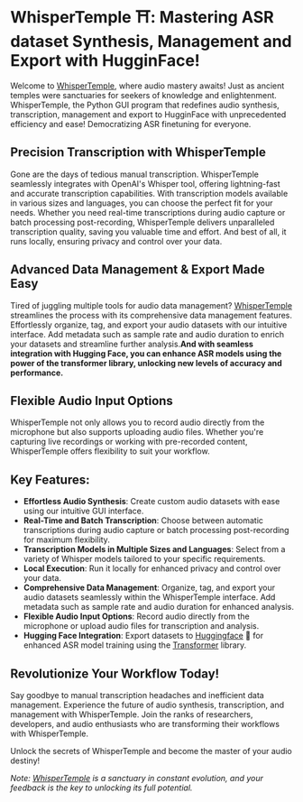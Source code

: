 

# WhisperTemple ⛩️: Mastering ASR dataset Synthesis, Management and Export with HugginFace! 

Welcome to [WhisperTemple](https://link-url-here.org), where audio mastery awaits! Just as ancient temples were sanctuaries for seekers of knowledge and enlightenment. WhisperTemple, the Python GUI program that redefines audio synthesis, transcription, management and export to HugginFace with unprecedented efficiency and ease! Democratizing ASR finetuning for everyone.

<!-- ## Seamlessly Synthesize Audio Datasets

With WhisperTemple, generating synthetic audio datasets has never been simpler. Harnessing the power of the intuitive GUI interface to create custom audio samples effortlessly. Whether you're crafting training data for ASR models or conducting research, synthesize audio with precision and control. -->

## Precision Transcription with WhisperTemple

Gone are the days of tedious manual transcription. WhisperTemple seamlessly integrates with OpenAI's Whisper tool, offering lightning-fast and accurate transcription capabilities. With transcription models available in various sizes and languages, you can choose the perfect fit for your needs. Whether you need real-time transcriptions during audio capture or batch processing post-recording, WhisperTemple delivers unparalleled transcription quality, saving you valuable time and effort. And best of all, it runs locally, ensuring privacy and control over your data.

## Advanced Data Management & Export Made Easy

Tired of juggling multiple tools for audio data management? [WhisperTemple](https://link-url-here.org) streamlines the process with its comprehensive data management features. Effortlessly organize, tag, and export your audio datasets with our intuitive interface. Add metadata such as sample rate and audio duration to enrich your datasets and streamline further analysis.**And with seamless integration with Hugging Face, you can enhance ASR models using the power of the transformer library, unlocking new levels of accuracy and performance.**

## Flexible Audio Input Options

WhisperTemple not only allows you to record audio directly from the microphone but also supports uploading audio files. Whether you're capturing live recordings or working with pre-recorded content, WhisperTemple offers flexibility to suit your workflow.

## Key Features:

- **Effortless Audio Synthesis**: Create custom audio datasets with ease using our intuitive GUI interface.
- **Real-Time and Batch Transcription**: Choose between automatic transcriptions during audio capture or batch processing post-recording for maximum flexibility.
- **Transcription Models in Multiple Sizes and Languages**: Select from a variety of Whisper models tailored to your specific requirements.
- **Local Execution**: Run it locally for enhanced privacy and control over your data.
- **Comprehensive Data Management**: Organize, tag, and export your audio datasets seamlessly within the WhisperTemple interface. Add metadata such as sample rate and audio duration for enhanced analysis.
- **Flexible Audio Input Options**: Record audio directly from the microphone or upload audio files for transcription and analysis.
- **Hugging Face Integration**: Export datasets to [Huggingface](https://link-url-here.org) 🤗 for enhanced ASR model training using the [Transformer](https://link-url-here.org) library.

## Revolutionize Your Workflow Today!

Say goodbye to manual transcription headaches and inefficient data management. Experience the future of audio synthesis, transcription, and management with WhisperTemple. Join the ranks of researchers, developers, and audio enthusiasts who are transforming their workflows with WhisperTemple.


Unlock the secrets of WhisperTemple and become the master of your audio destiny!

*Note: [WhisperTemple](https://link-url-here.org) is a sanctuary in constant evolution, and your feedback is the key to unlocking its full potential.*
